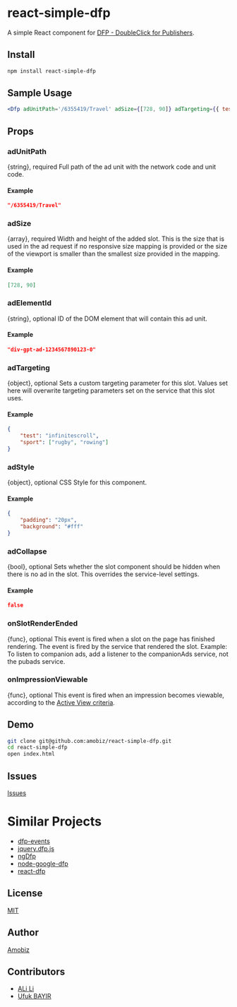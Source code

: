 # react-simple-dfp

A simple React component for [DFP - DoubleClick for Publishers](https://www.google.com/dfp).

## Install

```bash
npm install react-simple-dfp
```

## Sample Usage

```jsx
<Dfp adUnitPath='/6355419/Travel' adSize={[728, 90]} adTargeting={{ test: 'infinitescroll' }}/>
```

## Props

### adUnitPath
{string}, required
Full path of the ad unit with the network code and unit code.

#### Example
```json
"/6355419/Travel"
```

### adSize
{array}, required
Width and height of the added slot. This is the size that is used in the ad request if no responsive size mapping is provided or the size of the viewport is smaller than the smallest size provided in the mapping.

#### Example
```json
[728, 90]
```

### adElementId
{string}, optional
ID of the DOM element that will contain this ad unit.

#### Example
```json
"div-gpt-ad-1234567890123-0"
```

### adTargeting
{object}, optional
Sets a custom targeting parameter for this slot. Values set here will overwrite targeting parameters set on the service that this slot uses.

#### Example
```json
{
    "test": "infinitescroll",
    "sport": ["rugby", "rowing"]
}
```

### adStyle
{object}, optional
CSS Style for this component.

#### Example
```json
{
    "padding": "20px",
    "background": "#fff"
}
```

### adCollapse
{bool}, optional
Sets whether the slot component should be hidden when there is no ad in the slot. This overrides the service-level settings.

#### Example
```json
false
```

### onSlotRenderEnded
{func}, optional
This event is fired when a slot on the page has finished rendering. The event is fired by the service that rendered the slot. Example: To listen to companion ads, add a listener to the companionAds service, not the pubads service.

### onImpressionViewable
{func}, optional
This event is fired when an impression becomes viewable, according to the [Active View criteria](https://support.google.com/dfp_premium/answer/4574077).

## Demo

```bash
git clone git@github.com:amobiz/react-simple-dfp.git
cd react-simple-dfp
open index.html
```

## Issues

[Issues](https://github.com/amobiz/react-simple-dfp/issues)

# Similar Projects

* [dfp-events](https://github.com/mcountis/dfp-events)
* [jquery.dfp.js](https://github.com/coop182/jquery.dfp.js)
* [ngDfp](https://github.com/ianmurrays/ngDfp)
* [node-google-dfp](https://github.com/ShinyAds/node-google-dfp)
* [react-dfp](https://github.com/jaanauati/react-dfp)

## License
[MIT](https://opensource.org/licenses/MIT)

## Author
[Amobiz](https://github.com/amobiz)

## Contributors

* [ALi Li](https://github.com/esbb48)
* [Ufuk BAYIR](https://github.com/ufukbay)
